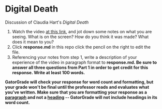 # Digital Death
Discussion of Claudia Hart's <em>Digital Death</em>

1. Watch the video [at this link](https://vimeo.com/93401443), and jot down some notes on what you are seeing. What is on the screen? How do you think it was made? What does it mean to you?
2. Click <b>response.md</b> in this repo click the pencil on the right to edit the file. 
3. Referencing your notes from step 1, write a description of your experience of the video in paragraph format to <b>response.md</md>. Be sure to answer <b>all three questions</b> from Part 1 in order to get credit for this response. Write at least 100 words.  

GatorGrade will check your response for word count and formatting, but your grade won't be final until the professor reads and evaluates what you've written. 
Make sure that you are formatting your response as a [paragraph](https://docs.github.com/en/get-started/writing-on-github/getting-started-with-writing-and-formatting-on-github/basic-writing-and-formatting-syntax#paragraphs) and not a [heading](https://docs.github.com/en/get-started/writing-on-github/getting-started-with-writing-and-formatting-on-github/basic-writing-and-formatting-syntax#headings) -- GatorGrade will not include headings in its word count. 

